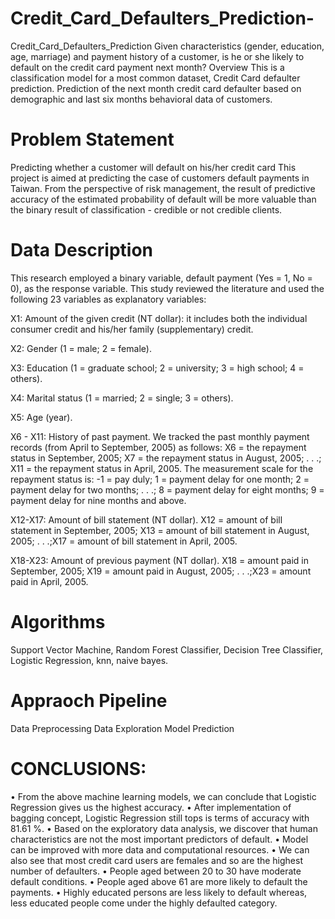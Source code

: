 # Credit_Card_Defaulters_Prediction-
Credit_Card_Defaulters_Prediction
Given characteristics (gender, education, age, marriage) and payment history of a customer, is he or she likely to default on the credit card payment next month? Overview This is a classification model for a most common dataset, Credit Card defaulter prediction. Prediction of the next month credit card defaulter based on demographic and last six months behavioral data of customers.

# Problem Statement
Predicting whether a customer will default on his/her credit card This project is aimed at predicting the case of customers default payments in Taiwan. From the perspective of risk management, the result of predictive accuracy of the estimated probability of default will be more valuable than the binary result of classification - credible or not credible clients.

# Data Description
This research employed a binary variable, default payment (Yes = 1, No = 0), as the response variable. This study reviewed the literature and used the following 23 variables as explanatory variables:

X1: Amount of the given credit (NT dollar): it includes both the individual consumer credit and his/her family (supplementary) credit.

X2: Gender (1 = male; 2 = female).

X3: Education (1 = graduate school; 2 = university; 3 = high school; 4 = others).

X4: Marital status (1 = married; 2 = single; 3 = others).

X5: Age (year).

X6 - X11: History of past payment. We tracked the past monthly payment records (from April to September, 2005) as follows: X6 = the repayment status in September, 2005; X7 = the repayment status in August, 2005; . . .; X11 = the repayment status in April, 2005. The measurement scale for the repayment status is: -1 = pay duly; 1 = payment delay for one month; 2 = payment delay for two months; . . .; 8 = payment delay for eight months; 9 = payment delay for nine months and above.

X12-X17: Amount of bill statement (NT dollar). X12 = amount of bill statement in September, 2005; X13 = amount of bill statement in August, 2005; . . .;X17 = amount of bill statement in April, 2005.

X18-X23: Amount of previous payment (NT dollar). X18 = amount paid in September, 2005; X19 = amount paid in August, 2005; . . .;X23 = amount paid in April, 2005.

# Algorithms

Support Vector Machine,
Random Forest Classifier,
Decision Tree Classifier,
Logistic Regression,
knn,
naive bayes.

# Appraoch Pipeline
Data Preprocessing
Data Exploration
Model Prediction

# CONCLUSIONS:

• From the above machine learning models, we can conclude that Logistic Regression gives us the highest accuracy.
• After implementation of bagging concept, Logistic Regression still tops is terms of accuracy with 81.61 %.
• Based on the exploratory data analysis, we discover that human characteristics are not the most important predictors of default.
• Model can be improved with more data and computational resources.
• We can also see that most credit card users are females and so are the highest number of defaulters.
• People aged between 20 to 30 have moderate default conditions.
• People aged above 61 are more likely to default the payments.
• Highly educated persons are less likely to default whereas, less educated people come under the highly defaulted category.







